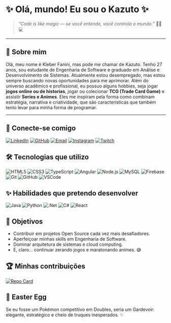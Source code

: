 # ✨ Olá, mundo! Eu sou o Kazuto ✨

> *“Code is like magic — se você entende, você controla o mundo.”* 🧙‍♂️💻

---

## 🚀 Sobre mim

Olá, meu nome é Kleber Fanini, mas pode me chamar de Kazuto. Tenho 27 anos, sou estudante de Engenharia de Software e graduado em Análise e Desenvolvimento de Sistemas. Atualmente estou desempregado, mas estou sempre buscando novas oportunidades para me aprimorar. Além do universo acadêmico e profissional, eu  possuo alguns hobbies, seja jogar **jogos online ou de historias**, jogar ou colecionar **TCG (Trade Card Game)** e assistir **Series e Animes**. Eles me inspiram pela forma como combinam estratégia, narrativa e criatividade, que são características que também tento levar para minha forma de programar.

---

## 🔗 Conecte-se comigo

[![LinkedIn](https://img.shields.io/badge/LinkedIn-FFF?style=for-the-badge&logo=linkedin)](https://www.linkedin.com/in/kleber-josé-carneiro-fanini-a3a2aa311)
[![GitHub](https://img.shields.io/badge/GitHub-FFF?style=for-the-badge&logo=github&logoColor=000)](https://github.com/kleberfanini)
[![Email](https://img.shields.io/badge/Email-FFF?style=for-the-badge&logo=mail&logoColor=000)](mailto:kleberdev97@gmail.com)
[![Instagram](https://img.shields.io/badge/Instagram-FFF?style=for-the-badge&logo=instagram&logoColor=FF7CA7)](https://www.instagram.com/kleber_kazuto)
[![Twitch](https://img.shields.io/badge/Twitch-FFF?style=for-the-badge&logo=Twitch)](https://www.twitch.tv/kleberkazuto)

## 🛠️ Tecnologias que utilizo
![HTML5](https://img.shields.io/badge/HTML%205-FFF?style=for-the-badge&logo=html5&logoColor=30A3DC)
![CSS3](https://img.shields.io/badge/CSS%203-FFF?style=for-the-badge&logo=css3&logoColor=30A3DC)
![TypeScript](https://img.shields.io/badge/TypeScript-3178C6?logo=TypeScript&logoColor=FFF&style=flat-square)
![Angular](https://img.shields.io/badge/Angular-DD0031?logo=angular&logoColor=FFF&style=flat-square)
![Node.js](https://img.shields.io/badge/Node.js-339933?logo=node.js&logoColor=FFF&style=flat-square)
![MySQL](https://img.shields.io/badge/MySQL-4479A1?logo=mysql&logoColor=FFF&style=flat-square)
![Firebase](https://img.shields.io/badge/Firebase-FFCA28?logo=firebase&logoColor=000&style=flat-square)
![Git](https://img.shields.io/badge/Git-F05032?logo=git&logoColor=FFF&style=flat-square)
![GitHub](https://img.shields.io/badge/GitHub-181717?logo=github&logoColor=FFF&style=flat-square)
![VSCode](https://img.shields.io/badge/VSCode-0078D4?logo=visual-studio-code&logoColor=FFF&style=flat-square)

## ✨ Habilidades que pretendo desenvolver
![Java](https://img.shields.io/badge/Java-007396?logo=java&logoColor=FFF&style=flat-square)
![Python](https://img.shields.io/badge/Python-3776AB?logo=python&logoColor=FFF&style=flat-square)
![.Net](https://img.shields.io/badge/.Net-512BD4?logo=.net&logoColor=FFF&style=flat-square)
![C#](https://img.shields.io/badge/C%23-239120?logo=c-sharp&logoColor=FFF&style=flat-square)
![React](https://img.shields.io/badge/React-61DAFB?logo=react&logoColor=000&style=flat-square)

## 🎯 Objetivos

- Contribuir em projetos Open Source cada vez mais desafiadores.
- Aperfeiçoar minhas skills em Engenharia de Software.
- Dominar arquitetura de sistemas e cloud computing.
- E, claro… continuar zerando jogos e maratonando animes. 😅

## 🏆 Minhas contribuições

[![Repo Card](https://github-readme-stats.vercel.app/api/pin/?username=kleberfanini&repo=dio-lab-open-source&bg_color=000&title_color=FFF&text_color=FFF)](https://github.com/kleberfanini/dio-lab-open-source)

## 🐉 Easter Egg

Se eu fosse um Pokémon competitivo em Doubles, seria um Gardevoir:
elegante, estratégico e cheio de truques inesperados. ✨
